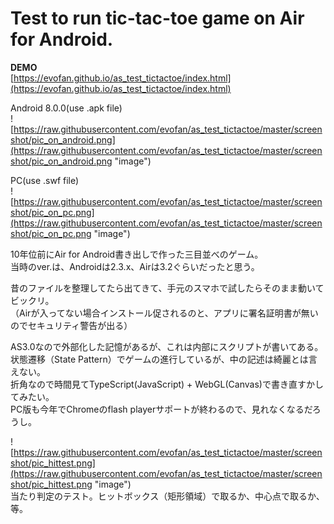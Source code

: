 # Test to run tic-tac-toe game on Air for Android.

**DEMO**  
[https://evofan.github.io/as_test_tictactoe/index.html](https://evofan.github.io/as_test_tictactoe/index.html)  

Android 8.0.0(use .apk file)  
![https://raw.githubusercontent.com/evofan/as_test_tictactoe/master/screenshot/pic_on_android.png](https://raw.githubusercontent.com/evofan/as_test_tictactoe/master/screenshot/pic_on_android.png "image")  

PC(use .swf file)  
![https://raw.githubusercontent.com/evofan/as_test_tictactoe/master/screenshot/pic_on_pc.png](https://raw.githubusercontent.com/evofan/as_test_tictactoe/master/screenshot/pic_on_pc.png "image")  

10年位前にAir for Android書き出しで作った三目並べのゲーム。  
当時のver.は、Androidは2.3.x、Airは3.2ぐらいだったと思う。

昔のファイルを整理してたら出てきて、手元のスマホで試したらそのまま動いてビックリ。  
（Airが入ってない場合インストール促されるのと、アプリに署名証明書が無いのでセキュリティ警告が出る）  

AS3.0なので外部化した記憶があるが、これは内部にスクリプトが書いてある。  
状態遷移（State Pattern）でゲームの進行しているが、中の記述は綺麗とは言えない。  
折角なので時間見てTypeScript(JavaScript) + WebGL(Canvas)で書き直すかしてみたい。  
PC版も今年でChromeのflash playerサポートが終わるので、見れなくなるだろうし。  

![https://raw.githubusercontent.com/evofan/as_test_tictactoe/master/screenshot/pic_hittest.png](https://raw.githubusercontent.com/evofan/as_test_tictactoe/master/screenshot/pic_hittest.png "image")  
当たり判定のテスト。ヒットボックス（矩形領域）で取るか、中心点で取るか、等。  
